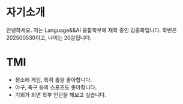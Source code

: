 # 자기소개
안녕하세요. 저는 Language&&AI 융합학부에 재학 중인 김종화입니다. 학번은 202500530이고, 나이는 20살입니다.

# TMI
- 평소에 게임, 특히 롤을 좋아합니다.
- 야구, 축구 등의 스포츠도 좋아합니다.
- 기회가 되면 학부 인턴을 해보고 싶습니다.
